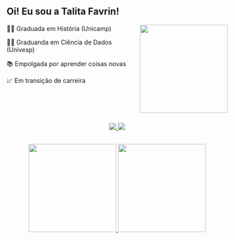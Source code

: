 ## Oi! Eu sou a Talita Favrin!
<div>
   <a href = "https://media.tenor.com/F-abu8zblNUAAAAd/cat-aaaaa.gif">
    <img align="right" height = "200em" src = "https://media.tenor.com/F-abu8zblNUAAAAd/cat-aaaaa.gif">
  </a> 
      <p> 👩‍🏫 Graduada em História (Unicamp) </p>
      <p> 👩‍💻 Graduanda em Ciência de Dados (Univesp) </p>
      <p> 📚 Empolgada por aprender coisas novas </p>
        <p>📈 Em transição de carreira </p>
</div>
</br></br></br></br>

<div align="center">
  <a href = "mailto:favrint@gmail.com">
    <img src="https://img.shields.io/badge/Gmail-D14836?style=for-the-badge&logo=gmail&logoColor=white">
  </a>
  <a href = "https://www.linkedin.com/in/talita-favrin-de-souza-6676b7198/">
    <img src = "https://img.shields.io/badge/LinkedIn-0077B5?style=for-the-badge&logo=linkedin&logoColor=white">
  </a>
</div>

##

<div align="center">
  <a href = "https://github.com/tfavrin">
    <img height = "200em" src = "https://github-readme-stats-sigma-five.vercel.app/api?username=tfavrin&show_icons=true&theme=calm">
    <img height = "200em" src = "https://github-readme-stats-sigma-five.vercel.app/api/top-langs/?username=tfavrin&theme=calm">
  </a>
</div>



